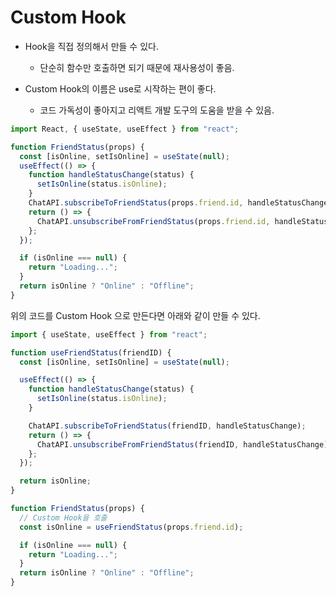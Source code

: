 # Custom Hook

- Hook을 직접 정의해서 만들 수 있다.

  - 단순히 함수만 호출하면 되기 때문에 재사용성이 좋음.

- Custom Hook의 이름은 use로 시작하는 편이 좋다.
  - 코드 가독성이 좋아지고 리액트 개발 도구의 도움을 받을 수 있음.

```javascript
import React, { useState, useEffect } from "react";

function FriendStatus(props) {
  const [isOnline, setIsOnline] = useState(null);
  useEffect(() => {
    function handleStatusChange(status) {
      setIsOnline(status.isOnline);
    }
    ChatAPI.subscribeToFriendStatus(props.friend.id, handleStatusChange);
    return () => {
      ChatAPI.unsubscribeFromFriendStatus(props.friend.id, handleStatusChange);
    };
  });

  if (isOnline === null) {
    return "Loading...";
  }
  return isOnline ? "Online" : "Offline";
}
```

위의 코드를 Custom Hook 으로 만든다면 아래와 같이 만들 수 있다.

```javascript
import { useState, useEffect } from "react";

function useFriendStatus(friendID) {
  const [isOnline, setIsOnline] = useState(null);

  useEffect(() => {
    function handleStatusChange(status) {
      setIsOnline(status.isOnline);
    }

    ChatAPI.subscribeToFriendStatus(friendID, handleStatusChange);
    return () => {
      ChatAPI.unsubscribeFromFriendStatus(friendID, handleStatusChange);
    };
  });

  return isOnline;
}
```

```javascript
function FriendStatus(props) {
  // Custom Hook을 호출
  const isOnline = useFriendStatus(props.friend.id);

  if (isOnline === null) {
    return "Loading...";
  }
  return isOnline ? "Online" : "Offline";
}
```
